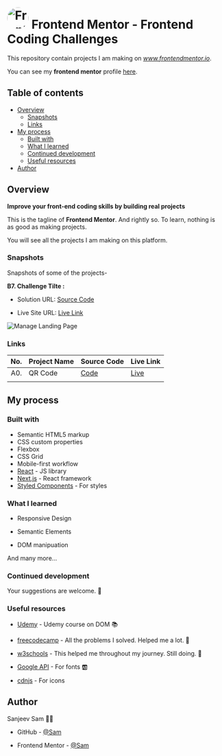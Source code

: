 # <img src="https://user-images.githubusercontent.com/13468728/222973742-9133bdb5-61f0-4f53-8b08-bb3c349e2056.png" title="Frontend Mentor" alt="Frontend Mentor" width="50" height="50" style="border-radius:50%"/> Frontend Mentor - Frontend Coding Challenges

This repository contain projects I am making on *www.frontendmentor.io*.

You can see my **frontend mentor** profile [here](https://www.frontendmentor.io/profile/sam-xv).


## Table of contents

- [Overview](#overview)
  - [Snapshots](#snapshots)
  - [Links](#links)
- [My process](#my-process)
  - [Built with](#built-with)
  - [What I learned](#what-i-learned)
  - [Continued development](#continued-development)
  - [Useful resources](#useful-resources)
- [Author](#author)

## Overview

**Improve your front-end coding skills by building real projects**

This is the tagline of **Frontend Mentor**. And rightly so. To learn, nothing is as good as making projects.

You will see all the projects I am making on this platform.

### Snapshots

Snapshots of some of the projects-

**B7. Challenge Tilte :**

- Solution URL: [Source Code](https://github.com/sam-xv/Frontend-Mentor-Projects/tree/main)

- Live Site URL: [Live Link](https://github.com/sam-xv/Frontend-Mentor-Projects/tree/main)

![Manage Landing Page](https://github.com/sam-xv/Frontend-Mentor-Projects/tree/main)


### Links

| No. | Project Name                     | Source Code                                                                                                  | Live Link                                                                                                         |
| --: | -------------------------------- | ------------------------------------------------------------------------------------------------------------ | ----------------------------------------------------------------------------------------------------------------- |
| A0. | QR Code                          | [Code](https://github.com/sam-xv/Frontend-Mentor-Projects/tree/main)                       | [Live](https://github.com/sam-xv/Frontend-Mentor-Projects/tree/main)                           |
|          |

## My process

### Built with

- Semantic HTML5 markup
- CSS custom properties
- Flexbox
- CSS Grid
- Mobile-first workflow
- [React](https://reactjs.org/) - JS library
- [Next.js](https://nextjs.org/) - React framework
- [Styled Components](https://styled-components.com/) - For styles

### What I learned

- Responsive Design

- Semantic Elements
- DOM manipuation

And many more...

### Continued development

Your suggestions are welcome. 🙌

### Useful resources

- [Udemy](https://www.udemy.com/course/50-projects-50-days/) - Udemy course on DOM 📚

- [freecodecamp](https://www.freecodecamp.org/) - All the problems I solved. Helped me a lot. 🙌
- [w3schools](https://www.w3schools.com) - This helped me throughout my journey. Still doing. 🙂
- [Google API](https://fonts.googleapis.com/css?family=Open+Sans) - For fonts 🆎
- [cdnjs](https://cdnjs.cloudflare.com/ajax/libs/font-awesome/6.2.0/css/all.min.css) - For icons

## Author

Sanjeev Sam 👨‍💻

- GitHub - [@Sam](https://github.com/sam-xv)

- Frontend Mentor - [@Sam](https://www.frontendmentor.io/profile/sam-xv)
